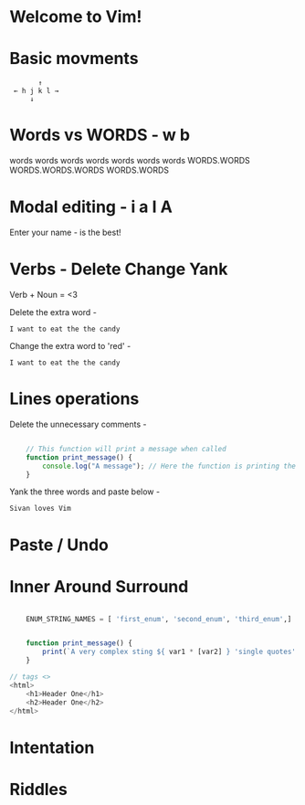 # Welcome to Vim!

# Basic movments

           ↑
     ← h j k l →
         ↓

# Words vs WORDS - w b 
words words words words words words words
WORDS.WORDS WORDS.WORDS.WORDS WORDS.WORDS 

# Modal editing - i a I A 
Enter your name -
is the best!

# Verbs - Delete Change Yank
Verb + Noun = <3

Delete the extra word -
    
    I want to eat the the candy

Change the extra word to 'red' -
    
    I want to eat the the candy

# Lines operations
Delete the unnecessary comments -

```javascript

    // This function will print a message when called
    function print_message() {
        console.log("A message"); // Here the function is printing the message
    }

```

Yank the three words and paste below -

    Sivan loves Vim


# Paste / Undo

# Inner Around Surround


```python

    ENUM_STRING_NAMES = [ 'first_enum', 'second_enum', 'third_enum',]

```

```typescript

    function print_message() {
        print(`A very complex sting ${ var1 * [var2] } 'single quotes' "double quotes also"`)
    }

// tags <> 
<html>
    <h1>Header One</h1>
    <h2>Header One</h2>
</html>
```

# Intentation

# Riddles
